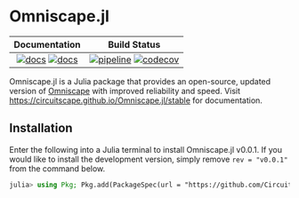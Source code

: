 # Omniscape.jl

| **Documentation**  | **Build Status**|
|:-----------------------------------------------------:|:------------------------------------:|
| [![docs](https://img.shields.io/badge/docs-stable-blue.svg)](https://Circuitscape.github.io/Omniscape.jl/stable) [![docs](https://img.shields.io/badge/docs-dev-blue.svg)](https://Circuitscape.github.io/Omniscape.jl/dev) | [![pipeline](https://gitlab.com/vlandau/Omniscape.jl/badges/master/pipeline.svg)](https://gitlab.com/vlandau/Omniscape.jl/pipelines?scope=branches&page=1) [![codecov](https://codecov.io/gl/vlandau/Omniscape.jl/branch/master/graph/badge.svg)](https://codecov.io/gl/vlandau/Omniscape.jl) |

Omniscape.jl is a Julia package that  provides an open-source, updated version of [Omniscape](https://conservationgateway.org/ConservationByGeography/NorthAmerica/UnitedStates/oregon/science/Documents/McRae_et_al_2016_PNW_CNS_Connectivity.pdf) with improved reliability and speed. Visit https://circuitscape.github.io/Omniscape.jl/stable for documentation.

## Installation
Enter the following into a Julia terminal to install Omniscape.jl v0.0.1. If you would like to install the development version, simply remove `rev = "v0.0.1"` from the command below.
```julia
julia> using Pkg; Pkg.add(PackageSpec(url = "https://github.com/Circuitscape/Omniscape.jl", rev = "v0.0.1"))

```